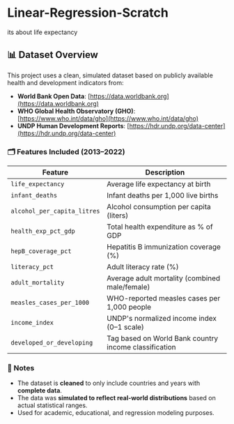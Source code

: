 # Linear-Regression-Scratch
its about life expectancy

## 📊 Dataset Overview

This project uses a clean, simulated dataset based on publicly available health and development indicators from:

- **World Bank Open Data**: [https://data.worldbank.org](https://data.worldbank.org)
- **WHO Global Health Observatory (GHO)**: [https://www.who.int/data/gho](https://www.who.int/data/gho)
- **UNDP Human Development Reports**: [https://hdr.undp.org/data-center](https://hdr.undp.org/data-center)

### 🗂 Features Included (2013–2022)

| Feature                       | Description                                                  |
|------------------------------|--------------------------------------------------------------|
| `life_expectancy`            | Average life expectancy at birth                            |
| `infant_deaths`              | Infant deaths per 1,000 live births                         |
| `alcohol_per_capita_litres`  | Alcohol consumption per capita (liters)                     |
| `health_exp_pct_gdp`         | Total health expenditure as % of GDP                        |
| `hepB_coverage_pct`          | Hepatitis B immunization coverage (%)                       |
| `literacy_pct`               | Adult literacy rate (%)                                     |
| `adult_mortality`            | Average adult mortality (combined male/female)              |
| `measles_cases_per_1000`     | WHO-reported measles cases per 1,000 people                 |
| `income_index`               | UNDP's normalized income index (0–1 scale)                  |
| `developed_or_developing`    | Tag based on World Bank country income classification       |

### 📌 Notes

- The dataset is **cleaned** to only include countries and years with **complete data**.
- The data was **simulated to reflect real-world distributions** based on actual statistical ranges.
- Used for academic, educational, and regression modeling purposes.